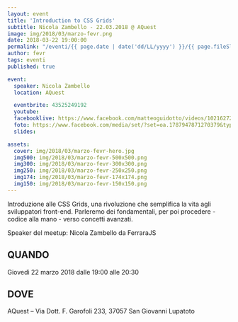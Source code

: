 ```yaml
---
layout: event
title: 'Introduction to CSS Grids'
subtitle: Nicola Zambello - 22.03.2018 @ AQuest
image: img/2018/03/marzo-fevr.png
date: 2018-03-22 19:00:00
permalink: "/eventi/{{ page.date | date('dd/LL/yyyy') }}/{{ page.fileSlug | slug }}/index.html"
author: fevr
tags: eventi
published: true

event:
  speaker: Nicola Zambello
  location: AQuest

  eventbrite: 43525249192
  youtube:
  facebooklive: https://www.facebook.com/matteoguidotto/videos/10216272695953952/
  foto: https://www.facebook.com/media/set/?set=oa.1787947871270379&type=3
  slides:

assets:
  cover: img/2018/03/marzo-fevr-hero.jpg
  img500: img/2018/03/marzo-fevr-500x500.png
  img300: img/2018/03/marzo-fevr-300x300.png
  img250: img/2018/03/marzo-fevr-250x250.png
  img174: img/2018/03/marzo-fevr-174x174.png
  img150: img/2018/03/marzo-fevr-150x150.png
---
```


Introduzione alle CSS Grids, una rivoluzione che semplifica la vita agli sviluppatori front-end. Parleremo dei fondamentali, per poi procedere - codice alla mano - verso concetti avanzati.

Speaker del meetup: Nicola Zambello da FerraraJS

## QUANDO

Giovedì 22 marzo 2018 dalle 19:00 alle 20:30

## DOVE

AQuest – Via Dott. F. Garofoli 233, 37057 San Giovanni Lupatoto
